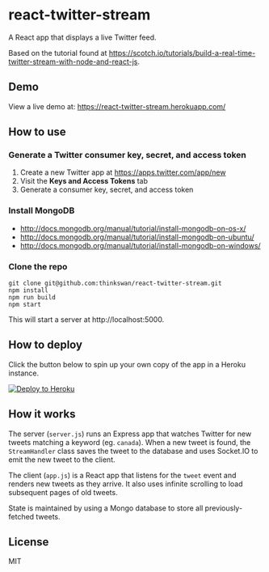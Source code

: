 # react-twitter-stream

A React app that displays a live Twitter feed.

Based on the tutorial found at
https://scotch.io/tutorials/build-a-real-time-twitter-stream-with-node-and-react-js.

## Demo

View a live demo at: https://react-twitter-stream.herokuapp.com/

## How to use

### Generate a Twitter consumer key, secret, and access token

1. Create a new Twitter app at https://apps.twitter.com/app/new
2. Visit the **Keys and Access Tokens** tab
3. Generate a consumer key, secret, and access token

### Install MongoDB

* http://docs.mongodb.org/manual/tutorial/install-mongodb-on-os-x/
* http://docs.mongodb.org/manual/tutorial/install-mongodb-on-ubuntu/
* http://docs.mongodb.org/manual/tutorial/install-mongodb-on-windows/

### Clone the repo

```
git clone git@github.com:thinkswan/react-twitter-stream.git
npm install
npm run build
npm start
```

This will start a server at http://localhost:5000.

## How to deploy

Click the button below to spin up your own copy of the app in a Heroku
instance.

[![Deploy to Heroku](https://www.herokucdn.com/deploy/button.png)](https://heroku.com/deploy)

## How it works

The server (`server.js`) runs an Express app that watches Twitter for new tweets
matching a keyword (eg. `canada`). When a new tweet is found, the `StreamHandler`
class saves the tweet to the database and uses Socket.IO to emit the new tweet
to the client.

The client (`app.js`) is a React app that listens for the `tweet` event and
renders new tweets as they arrive. It also uses infinite scrolling to load
subsequent pages of old tweets.

State is maintained by using a Mongo database to store all previously-fetched
tweets.

## License

MIT
